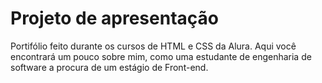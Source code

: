 # Projeto de apresentação
Portifólio feito durante os cursos de HTML e CSS da Alura.
Aqui você encontrará um pouco sobre mim, como uma estudante de engenharia de software a procura de um estágio de Front-end.